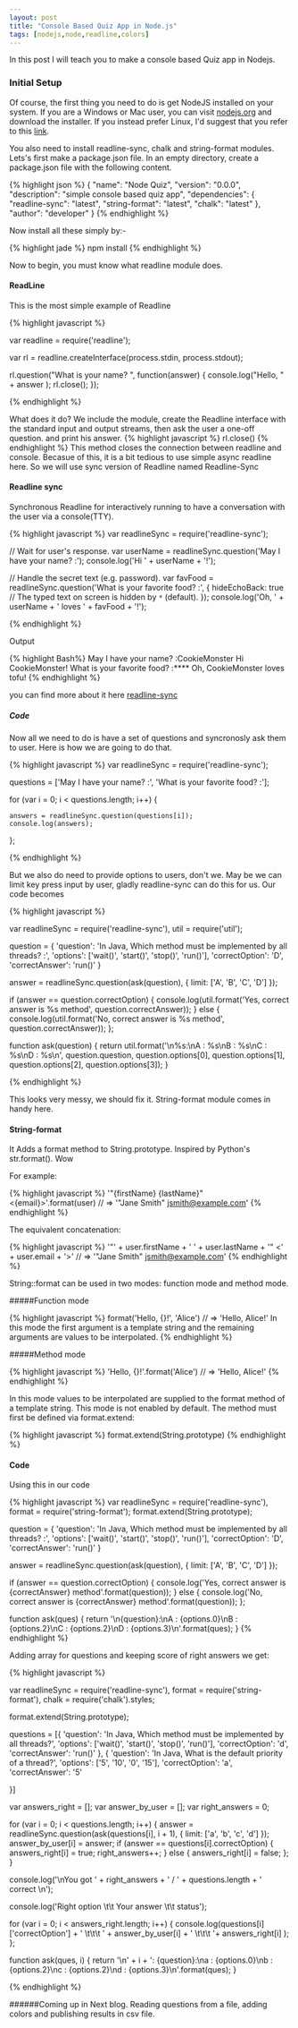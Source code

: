 ```yaml
---
layout: post
title: "Console Based Quiz App in Node.js"
tags: [nodejs,node,readline,colors]
---
```



In this post I will teach you to make a console based Quiz app in Nodejs.
<!--more-->


### Initial Setup
Of course, the first thing you need to do is get NodeJS installed on your system. If you are a Windows or Mac user, you can visit [nodejs.org](nodejs.org) and download the installer. If you instead prefer Linux, I'd suggest that you refer to this [link](https://github.com/joyent/node/wiki/Installing-Node.js-via-package-manager).

You also need to install readline-sync, chalk and string-format modules.
Lets's first make a package.json file. In an empty directory, create a package.json file with the following content.

{% highlight json %}
{
    "name": "Node Quiz",
    "version": "0.0.0",
    "description": "simple console based quiz app",
    "dependencies": {
        "readline-sync": "latest",
        "string-format": "latest",
        "chalk": "latest"
    },
    "author": "developer"
}
{% endhighlight %}

Now install all these simply by:-

{% highlight jade %}
npm install
{% endhighlight %}

Now to begin, you must know what readline module does.

#### ReadLine

This is the most simple example of Readline

{% highlight javascript %}

var readline = require('readline');
 
var rl = readline.createInterface(process.stdin, 
     				  process.stdout);
 
rl.question("What is your name? ", function(answer) {
    console.log("Hello, " + answer );
    rl.close();
});

{% endhighlight %}

What does it do? We include the module, create the Readline interface with the standard input and output streams, then ask the user a one-off question.
and print his answer. 
{% highlight javascript %}
rl.close()
{% endhighlight %} 
This method closes the connection between readline and console. Becasue of this, it is a bit tedious to use simple async readline here.
So we will use sync version of Readline named Readline-Sync


#### Readline sync

Synchronous Readline for interactively running to have a conversation with the user via a console(TTY).

{% highlight javascript %}
var readlineSync = require('readline-sync');
 
// Wait for user's response. 
var userName = readlineSync.question('May I have your name? :');
console.log('Hi ' + userName + '!');
 
// Handle the secret text (e.g. password). 
var favFood = readlineSync.question('What is your favorite food? :', {
  hideEchoBack: true // The typed text on screen is hidden by `*` (default). 
});
console.log('Oh, ' + userName + ' loves ' + favFood + '!');

{% endhighlight %}

Output

{% highlight Bash%}
May I have your name? :CookieMonster
Hi CookieMonster!
What is your favorite food? :****
Oh, CookieMonster loves tofu!
{% endhighlight %}

you can find more about it here [readline-sync](https://www.npmjs.com/package/readline-sync)


##### Code
Now all we need to do is have a set of questions and syncronosly ask them to user.
Here is how we are going to do that.

{% highlight javascript %}
var readlineSync = require('readline-sync');


questions = ['May I have your name? :', 'What is your favorite food? :'];


for (var i = 0; i < questions.length; i++) {
    
    answers = readlineSync.question(questions[i]);
    console.log(answers);

};

{% endhighlight %}

But we also do need to provide options to users, don't we.
May be we can limit key press input by user, gladly readline-sync can do this for us.
Our code becomes

{% highlight javascript %} 

var readlineSync = require('readline-sync'),
    util = require('util');

question = {
    'question': 'In Java, Which method must be implemented by all threads? :',
    'options': ['wait()', 'start()', 'stop()', 'run()'],
    'correctOption': 'D',
    'correctAnswer': 'run()'
}


answer = readlineSync.question(ask(question), {
    limit: ['A', 'B', 'C', 'D']
});

if (answer == question.correctOption) {
    console.log(util.format('Yes, correct answer is %s method', question.correctAnswer));
} else {
    console.log(util.format('No, correct answer is %s method', question.correctAnswer));
};


function ask(question) {
    return util.format('\n%s:\nA : %s\nB : %s\nC : %s\nD : %s\n', question.question, question.options[0], question.options[1], question.options[2], question.options[3]);
}


{% endhighlight %}


This looks very messy, we should fix it.
String-format module comes in handy here.

#### String-format

It Adds a format method to String.prototype. Inspired by Python's str.format(). Wow

 For example:

{% highlight javascript %} 
'"{firstName} {lastName}" <{email}>'.format(user)
// => '"Jane Smith" <jsmith@example.com>' 
{% endhighlight %}

The equivalent concatenation:

{% highlight javascript %} 
'"' + user.firstName + ' ' + user.lastName + '" <' + user.email + '>'
// => '"Jane Smith" <jsmith@example.com>' 
{% endhighlight %}


String::format can be used in two modes: function mode and method mode.

#####Function mode

{% highlight javascript %} 
format('Hello, {}!', 'Alice')
// => 'Hello, Alice!' 
In this mode the first argument is a template string and the remaining arguments are values to be interpolated.
{% endhighlight %}

#####Method mode

{% highlight javascript %} 
'Hello, {}!'.format('Alice')
// => 'Hello, Alice!' 
{% endhighlight %}

In this mode values to be interpolated are supplied to the format method of a template string. This mode is not enabled by default. The method must first be defined via format.extend:

{% highlight javascript %} 
format.extend(String.prototype)
{% endhighlight %}

#### Code 
Using this in our code



{% highlight javascript %} 
var readlineSync = require('readline-sync'),
	format = require('string-format');
format.extend(String.prototype);

question = {
    'question': 'In Java, Which method must be implemented by all threads? :',
    'options': ['wait()', 'start()', 'stop()', 'run()'],
    'correctOption': 'D',
    'correctAnswer': 'run()'
}


answer = readlineSync.question(ask(question), {
    limit: ['A', 'B', 'C', 'D']
});

if (answer == question.correctOption) {
    console.log('Yes, correct answer is {correctAnswer} method'.format(question));
} else {
    console.log('No, correct answer is {correctAnswer} method'.format(question));
};


function ask(ques) {
    return '\n{question}:\nA : {options.0}\nB : {options.2}\nC : {options.2}\nD : {options.3}\n'.format(ques);
}
{% endhighlight %}

Adding array for questions and keeping score of right answers we get:

{% highlight javascript %}

var readlineSync = require('readline-sync'),
    format = require('string-format'),
    chalk = require('chalk').styles;

format.extend(String.prototype);

questions = [{
    'question': 'In Java, Which method must be implemented by all threads?',
    'options': ['wait()', 'start()', 'stop()', 'run()'],
    'correctOption': 'd',
    'correctAnswer': 'run()'
}, {
    'question': 'In Java, What is the default priority of a thread?',
    'options': ['5', '10', '0', '15'],
    'correctOption': 'a',
    'correctAnswer': '5'

}]

var answers_right = [];
var answer_by_user = [];
var right_answers = 0;

for (var i = 0; i < questions.length; i++) {
    answer = readlineSync.question(ask(questions[i], i + 1), {
        limit: ['a', 'b', 'c', 'd']
    });
    answer_by_user[i] = answer;
    if (answer == questions[i].correctOption) {
        answers_right[i] = true;
        right_answers++;
    } else {
        answers_right[i] = false;
    };
}

console.log('\nYou got ' + right_answers + ' / ' + questions.length + ' correct \n');

console.log('Right option \t\t Your answer \t\t status');

for (var i = 0; i < answers_right.length; i++) {
    console.log(questions[i]['correctOption'] + ' \t\t\t ' + answer_by_user[i] + ' \t\t\t '+ answers_right[i] );
};

function ask(ques, i) {
    return '\n' + i + ': {question}:\na : {options.0}\nb : {options.2}\nc : {options.2}\nd : {options.3}\n'.format(ques);
}

{% endhighlight %}


######Coming up in Next blog.
Reading questions from a file, adding colors and publishing results in csv file.

